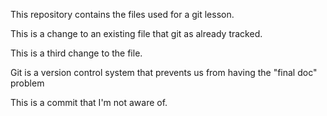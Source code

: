 This repository contains the files used for a git lesson.

This is a change to an existing file that git as already tracked.

This is a third change to the file.

Git is a version control system that prevents us from having the "final doc" problem

This is a commit that I'm not aware of.

